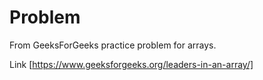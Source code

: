 
# Problem
From GeeksForGeeks practice problem for arrays.

Link [https://www.geeksforgeeks.org/leaders-in-an-array/]